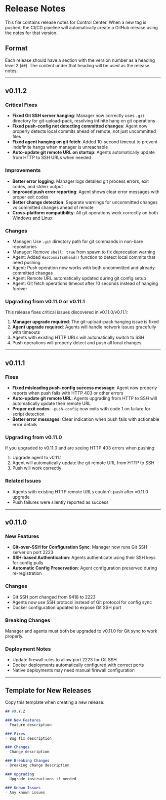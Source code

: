 # Release Notes

This file contains release notes for Control Center. When a new tag is pushed, the CI/CD pipeline will automatically create a GitHub release using the notes for that version.

## Format

Each release should have a section with the version number as a heading level 2 (`##`). The content under that heading will be used as the release notes.

---

## v0.11.2

### Critical Fixes

- **Fixed Git SSH server hanging**: Manager now correctly uses `.git` directory for git-upload-pack, resolving infinite hang on git operations
- **Fixed push-config not detecting committed changes**: Agent now properly detects local commits ahead of remote, not just uncommitted files
- **Fixed agent hanging on git fetch**: Added 10-second timeout to prevent indefinite hangs when manager is unreachable
- **Auto-update git remote URL on startup**: Agents automatically update from HTTP to SSH URLs when needed

### Improvements

- **Better error logging**: Manager logs detailed git process errors, exit codes, and stderr output
- **Improved push error reporting**: Agent shows clear error messages with proper exit codes
- **Better change detection**: Separate warnings for uncommitted changes vs committed changes ahead of remote
- **Cross-platform compatibility**: All git operations work correctly on both Windows and Linux

### Changes

- Manager: Use `.git` directory path for git commands in non-bare repositories
- Manager: Remove `shell: true` from spawn to fix deprecation warning
- Agent: Added `HasCommitsAhead()` function to detect local commits that need pushing
- Agent: Push operation now works with both uncommitted and already-committed changes
- Agent: Remote URL automatically updated during git config setup
- Agent: Git fetch operations timeout after 10 seconds instead of hanging forever

### Upgrading from v0.11.0 or v0.11.1

This release fixes critical issues discovered in v0.11.0/v0.11.1:
1. **Manager upgrade required**: The git-upload-pack hanging issue is fixed
2. **Agent upgrade required**: Agents will handle network issues gracefully with timeouts
3. Agents with existing HTTP URLs will automatically switch to SSH
4. Push operations will properly detect and push all local changes

---

## v0.11.1

### Fixes

- **Fixed misleading push-config success message**: Agent now properly reports when push fails with HTTP 403 or other errors
- **Auto-update git remote URL**: Agents upgrading from HTTP to SSH will automatically update their remote URL
- **Proper exit codes**: `-push-config` now exits with code 1 on failure for script detection
- **Better error messages**: Clear indication when push fails with actionable error details

### Upgrading from v0.11.0

If you upgraded to v0.11.0 and are seeing HTTP 403 errors when pushing:
1. Upgrade agent to v0.11.1
2. Agent will automatically update the git remote URL from HTTP to SSH
3. Push will work correctly

### Related Issues
- Agents with existing HTTP remote URLs couldn't push after v0.11.0 upgrade
- Push failures were silently reported as success

---

## v0.11.0

### New Features

- **Git-over-SSH for Configuration Sync**: Manager now runs Git SSH server on port 2223
- **SSH-based Authentication**: Agents authenticate using their SSH keys for config pulls
- **Automatic Config Preservation**: Agent configuration preserved during re-registration

### Changes

- Git SSH port changed from 9418 to 2223
- Agents now use SSH protocol instead of Git protocol for config sync
- Docker configuration updated to expose Git SSH port

### Breaking Changes

Manager and agents must both be upgraded to v0.11.0 for Git sync to work properly.

### Deployment Notes

- Update firewall rules to allow port 2223 for Git SSH
- Docker deployments automatically configured with correct ports
- Native deployments may need manual firewall configuration

---

## Template for New Releases

Copy this template when creating a new release:

```markdown
## vX.Y.Z

### New Features
- Feature description

### Fixes
- Bug fix description

### Changes
- Change description

### Breaking Changes
- Breaking change description

### Upgrading
- Upgrade instructions if needed

### Known Issues
- Any known issues
```
